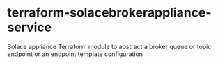 # terraform-solacebrokerappliance-service
Solace appliance Terraform module to abstract a broker queue or topic endpoint or an endpoint template configuration 
